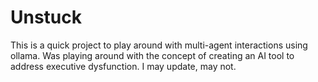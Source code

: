 # Unstuck
This is a quick project to play around with multi-agent interactions using ollama. Was playing around with the concept of creating an AI tool to address executive dysfunction. I may update, may not.
